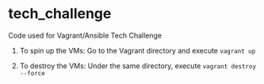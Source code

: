 # tech_challenge
Code used for Vagrant/Ansible Tech Challenge

1. To spin up the VMs:
    Go to the Vagrant directory and execute `vagrant up`

2. To destroy the VMs:
    Under the same directory, execute `vagrant destroy --force`

